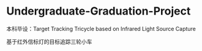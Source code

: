 # Undergraduate-Graduation-Project

本科毕设：Target Tracking Tricycle based on Infrared Light Source Capture

基于红外信标灯的目标追踪三轮小车
